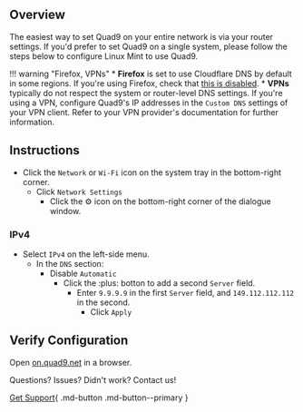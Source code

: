 ## Overview

The easiest way to set Quad9 on your entire network is via your router settings. If you'd prefer to set Quad9 on a single system, please follow the steps below to configure Linux Mint to use Quad9.

!!! warning "Firefox, VPNs"
    * **Firefox** is set to use Cloudflare DNS by default in some regions. If you're using Firefox, check that [this is disabled](https://support.mozilla.org/en-US/kb/dns-over-https#w_configure-doh-protection-settings).
    * **VPNs** typically do not respect the system or router-level DNS settings. If you're using a VPN, configure Quad9's IP addresses in the `Custom DNS` settings of your VPN client. Refer to your VPN provider's documentation for further information.

## Instructions 

* Click the `Network` or `Wi-Fi` icon on the system tray in the bottom-right corner.
    * Click `Network Settings`
        * Click the :gear: icon on the bottom-right corner of the dialogue window.
### IPv4

* Select `IPv4` on the left-side menu.
    * In the `DNS` section:
        * Disable `Automatic`
            * Click the :plus: botton to add a second `Server` field.
                * Enter `9.9.9.9` in the first `Server` field, and `149.112.112.112` in the second.
                    * Click `Apply`

## Verify Configuration

Open [on.quad9.net](https://on.quad9.net) in a browser.

Questions? Issues? Didn't work? Contact us!

[Get Support](https://quad9.net/support/contact){ .md-button .md-button--primary }
